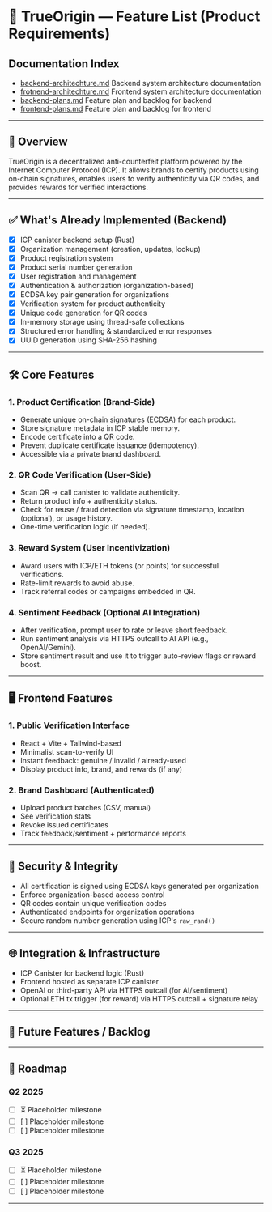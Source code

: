 # 📘 TrueOrigin — Feature List (Product Requirements)

## Documentation Index
- [backend-architechture.md](./src/backend/architecture.md) Backend system architecture documentation
- [frotnend-architechture.md](./src/frontend/architecture.md) Frontend system architecture documentation
- [backend-plans.md](./plans/backend.md) Feature plan and backlog for backend
- [frontend-plans.md](./plans/frontend.md) Feature plan and backlog for frontend

---

## 🧭 Overview
TrueOrigin is a decentralized anti-counterfeit platform powered by the Internet Computer Protocol (ICP). It allows brands to certify products using on-chain signatures, enables users to verify authenticity via QR codes, and provides rewards for verified interactions.

---

## ✅ What's Already Implemented (Backend)

- [x] ICP canister backend setup (Rust)
- [x] Organization management (creation, updates, lookup)
- [x] Product registration system
- [x] Product serial number generation
- [x] User registration and management
- [x] Authentication & authorization (organization-based)
- [x] ECDSA key pair generation for organizations
- [x] Verification system for product authenticity
- [x] Unique code generation for QR codes
- [x] In-memory storage using thread-safe collections
- [x] Structured error handling & standardized error responses
- [x] UUID generation using SHA-256 hashing

---

## 🛠️ Core Features

### 1. Product Certification (Brand-Side)
- Generate unique on-chain signatures (ECDSA) for each product.
- Store signature metadata in ICP stable memory.
- Encode certificate into a QR code.
- Prevent duplicate certificate issuance (idempotency).
- Accessible via a private brand dashboard.

### 2. QR Code Verification (User-Side)
- Scan QR → call canister to validate authenticity.
- Return product info + authenticity status.
- Check for reuse / fraud detection via signature timestamp, location (optional), or usage history.
- One-time verification logic (if needed).

### 3. Reward System (User Incentivization)
- Award users with ICP/ETH tokens (or points) for successful verifications.
- Rate-limit rewards to avoid abuse.
- Track referral codes or campaigns embedded in QR.

### 4. Sentiment Feedback (Optional AI Integration)
- After verification, prompt user to rate or leave short feedback.
- Run sentiment analysis via HTTPS outcall to AI API (e.g., OpenAI/Gemini).
- Store sentiment result and use it to trigger auto-review flags or reward boost.

---

## 🖥️ Frontend Features

### 1. Public Verification Interface
- React + Vite + Tailwind-based
- Minimalist scan-to-verify UI
- Instant feedback: genuine / invalid / already-used
- Display product info, brand, and rewards (if any)

### 2. Brand Dashboard (Authenticated)
- Upload product batches (CSV, manual)
- See verification stats
- Revoke issued certificates
- Track feedback/sentiment + performance reports

---

## 🔐 Security & Integrity

- All certification is signed using ECDSA keys generated per organization
- Enforce organization-based access control
- QR codes contain unique verification codes
- Authenticated endpoints for organization operations
- Secure random number generation using ICP's `raw_rand()`

---

## 🌐 Integration & Infrastructure

- ICP Canister for backend logic (Rust)
- Frontend hosted as separate ICP canister
- OpenAI or third-party API via HTTPS outcall (for AI/sentiment)
- Optional ETH tx trigger (for reward) via HTTPS outcall + signature relay

---

## 🔄 Future Features / Backlog
<!-- Fill this section with completed features -->

---
## 📅 Roadmap

<!-- Use format below to define roadmap milestones -->

### Q2 2025
- [ ] ⏳ Placeholder milestone
- [ ] [ ] Placeholder milestone
- [ ] [ ] Placeholder milestone

### Q3 2025
- [ ] ⏳ Placeholder milestone
- [ ] [ ] Placeholder milestone
- [ ] [ ] Placeholder milestone

---
